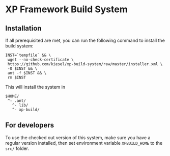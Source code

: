 XP Framework Build System
=========================

Installation
------------
If all prerequisited are met, you can run the following command to install
the build system:

```
INST=`tempfile` && \
 wget --no-check-certificate \
 https://github.com/kiesel/xp-build-system/raw/master/installer.xml \
 -O $INST && \
 ant -f $INST && \
 rm $INST
```

This will install the system in

```
$HOME/
 ^- .ant/
   ^- lib/
   ^- xp-build/
```

For developers
--------------
To use the checked out version of this system, make sure you have
a regular version installed, then set environment variable
```XPBUILD_HOME``` to the ```src/``` folder.
